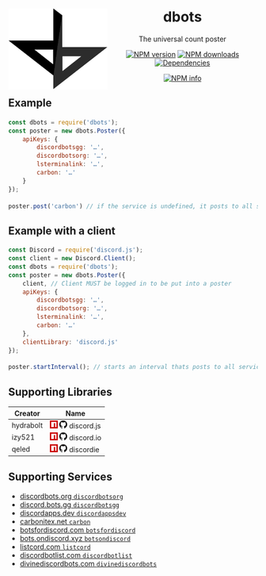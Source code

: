 <div align="center">
  <p>
    <img src="static/logo.png" alt="dbots logo" width="200" align="left" />
  </p>
  <h1>dbots</h1>
  <p>The universal count poster</p>
  <p>
    <a href="https://www.npmjs.com/package/dbots"><img src="https://img.shields.io/npm/v/dbots.svg?maxAge=3600" alt="NPM version" /></a>
    <a href="https://www.npmjs.com/package/dbots"><img src="https://img.shields.io/npm/dt/dbots.svg?maxAge=3600" alt="NPM downloads" /></a>
    <a href="https://david-dm.org/snazzah/dbots.js"><img src="https://img.shields.io/david/snazzah/dbots.js.svg?maxAge=3600" alt="Dependencies" /></a>
  </p>
  <p>
    <a href="https://nodei.co/npm/dbots/"><img src="https://nodei.co/npm/dbots.png" alt="NPM info" /></a>
  </p>
</div>

## Example
```js
const dbots = require('dbots');
const poster = new dbots.Poster({
    apiKeys: {
        discordbotsgg: '…',
        discordbotsorg: '…',
        lsterminalink: '…',
        carbon: '…'
    }
});

poster.post('carbon') // if the service is undefined, it posts to all services provided with a key
```

## Example with a client
```js
const Discord = require('discord.js');
const client = new Discord.Client();
const dbots = require('dbots');
const poster = new dbots.Poster({
    client, // Client MUST be logged in to be put into a poster
    apiKeys: {
        discordbotsgg: '…',
        discordbotsorg: '…',
        lsterminalink: '…',
        carbon: '…'
    },
    clientLibrary: 'discord.js'
});

poster.startInterval(); // starts an interval thats posts to all services every 30 minutes
```

## Supporting Libraries
Creator     | Name
----------- | -----
hydrabolt   | [![npm](static/npm.png)](https://npmjs.com/discord.js) [![GitHub](static/github.png)](https://github.com/hydrabolt/discord.js) discord.js
izy521      | [![npm](static/npm.png)](https://npmjs.com/discord.io) [![GitHub](static/github.png)](https://github.com/izy521/discord.io) discord.io
qeled       | [![npm](static/npm.png)](https://npmjs.com/discordie) [![GitHub](static/github.png)](https://github.com/qeled/discordie) discordie

## Supporting Services
 - [discordbots.org `discordbotsorg`](https://discordbots.org)
 - [discord.bots.gg `discordbotsgg`](https://discord.bots.gg)
 - [discordapps.dev `discordappsdev`](https://discordapps.dev)
 - [carbonitex.net `carbon`](http://carbonitex.net/discord/bots)
 - [botsfordiscord.com `botsfordiscord`](http://botsfordiscord.com)
 - [bots.ondiscord.xyz `botsondiscord`](http://bots.ondiscord.xyz)
 - [listcord.com `listcord`](http://listcord.com)
 - [discordbotlist.com `discordbotlist`](https://discordbotlist.com)
 - [divinediscordbots.com `divinediscordbots`](https://divinediscordbots.com)